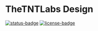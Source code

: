 # TheTNTLabs Design

[![status-badge](https://ci.codeberg.org/api/badges/TheTNTLabs/Design/status.svg)](https://ci.codeberg.org/TheTNTLabs/Design)
[![license-badge](https://img.shields.io/badge/license-gray)](https://codeberg.org/TheTNTLabs/Design/src/branch/master/LICENSE)
